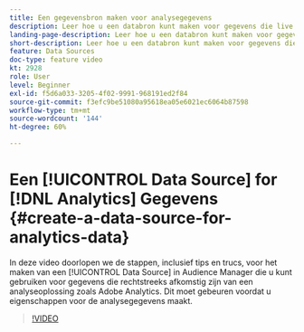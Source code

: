 ```yaml
---
title: Een gegevensbron maken voor analysegegevens
description: Leer hoe u een databron kunt maken voor gegevens die live worden ontvangen vanuit een analyseoplossing zoals Adobe Analytics. Dit doet u voordat u eigenschappen voor de analysegegevens maakt.
landing-page-description: Leer hoe u een databron kunt maken voor gegevens die live worden ontvangen vanuit een analyseoplossing zoals Adobe Analytics. Dit doet u voordat u eigenschappen voor de analysegegevens maakt.
short-description: Leer hoe u een databron kunt maken voor gegevens die live worden ontvangen vanuit een analyseoplossing zoals Adobe Analytics. Dit doet u voordat u eigenschappen voor de analysegegevens maakt.
feature: Data Sources
doc-type: feature video
kt: 2928
role: User
level: Beginner
exl-id: f5d6a033-3205-4f02-9991-968191ed2f84
source-git-commit: f3efc9be51080a95618ea05e6021ec6064b87598
workflow-type: tm+mt
source-wordcount: '144'
ht-degree: 60%

---
```


# Een [!UICONTROL Data Source] for [!DNL Analytics] Gegevens {#create-a-data-source-for-analytics-data}

In deze video doorlopen we de stappen, inclusief tips en trucs, voor het maken van een [!UICONTROL Data Source] in Audience Manager die u kunt gebruiken voor gegevens die rechtstreeks afkomstig zijn van een analyseoplossing zoals Adobe Analytics. Dit moet gebeuren voordat u eigenschappen voor de analysegegevens maakt.

>[!VIDEO](https://video.tv.adobe.com/v/27329/?quality=12)
